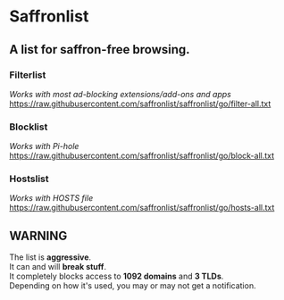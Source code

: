 # Saffronlist
## A list for saffron-free browsing. 

### Filterlist
_Works with most ad-blocking extensions/add-ons and apps_  
https://raw.githubusercontent.com/saffronlist/saffronlist/go/filter-all.txt

### Blocklist 
_Works with Pi-hole_  
https://raw.githubusercontent.com/saffronlist/saffronlist/go/block-all.txt

### Hostslist 
_Works with HOSTS file_  
https://raw.githubusercontent.com/saffronlist/saffronlist/go/hosts-all.txt

## WARNING
The list is **aggressive**.  
It can and will **break stuff**.  
It completely blocks access to **1092 domains** and **3 TLDs**.  
Depending on how it's used, you may or may not get a notification.  
